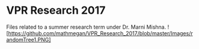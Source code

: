 # VPR Research 2017
Files related to a summer research term under Dr. Marni Mishna.
![https://github.com/mathmegan/VPR_Research_2017/blob/master/Images/randomTree1.PNG]
